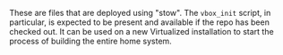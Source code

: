 These are files that are deployed using "stow".  The `vbox_init` script, in particular, is expected to be present and available if the repo has been checked out.  It can be used on a new Virtualized installation to start the process of building the entire home system.